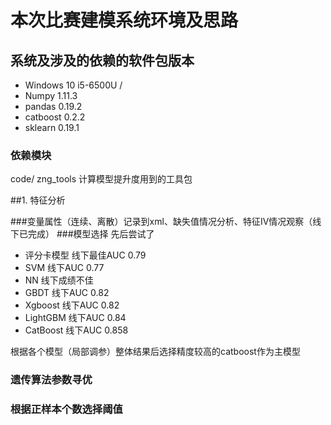 # 本次比赛建模系统环境及思路

## 系统及涉及的依赖的软件包版本

- Windows 10 i5-6500U / 
- Numpy 1.11.3
- pandas 0.19.2
- catboost 0.2.2
- sklearn 0.19.1

### 依赖模块

code/
	zng_tools  计算模型提升度用到的工具包
	

##1. 特征分析

###变量属性（连续、离散）记录到xml、缺失值情况分析、特征IV情况观察（线下已完成）
###模型选择 先后尝试了

- 评分卡模型  线下最佳AUC 0.79
- SVM 线下AUC 0.77
- NN 线下成绩不佳
- GBDT 线下AUC 0.82
- Xgboost 线下AUC 0.82
- LightGBM 线下AUC 0.84
- CatBoost 线下AUC 0.858

根据各个模型（局部调参）整体结果后选择精度较高的catboost作为主模型

### 遗传算法参数寻优

### 根据正样本个数选择阈值